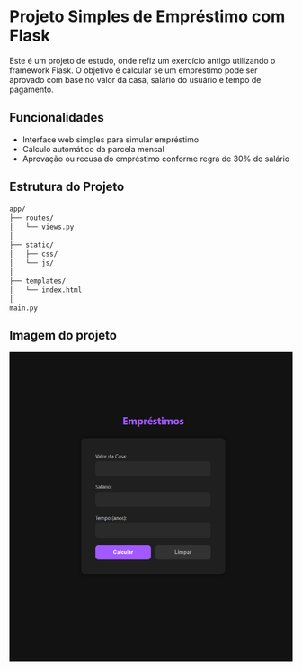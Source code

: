# Projeto Simples de Empréstimo com Flask

Este é um projeto de estudo, onde refiz um exercício antigo utilizando o framework Flask.
O objetivo é calcular se um empréstimo pode ser aprovado com base no valor da casa, salário do usuário e tempo de pagamento.

## Funcionalidades

- Interface web simples para simular empréstimo
- Cálculo automático da parcela mensal
- Aprovação ou recusa do empréstimo conforme regra de 30% do salário

## Estrutura do Projeto

```
app/
├── routes/
│   └── views.py
│
├── static/
│   ├── css/
│   └── js/
│
├── templates/
│   └── index.html
│
main.py
```

## Imagem do projeto
![Imagem do projeto](app/static/project/projeto.png)
